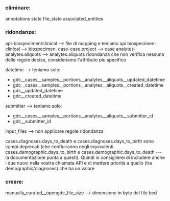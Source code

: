 ### eliminare:

annotations
state
file_state
associated_entities

### ridondanze:

api-biospecimen/clinical —> file di mapping e teniamo api
biospecimen-clinical —> biospecimen.
case-case.project —> case
analytes-analytes.aliquots —> analytes.aliquots ridondanza che non verifica nessuna delle regole decise, consideriamo l'attributo più specifico

datetime —> teniamo solo:
* gdc__cases__samples__portions__analytes__aliquots__updated_datetime
* gdc__cases__samples__portions__analytes__aliquots__created_datetime 
* gdc__updated_datetime
* gdc__created_datetime

submitter —> teniamo solo:
* gdc__cases__samples__portions__analytes__aliquots__submitter_id
* gdc__submitter_id 

input_files —> non applicare regole ridondanza

cases.diagnoses.days_to_death e cases.diagnoses.days_to_birth sono campi deprecati (che confluiranno negli equivalenti cases.demographic.days_to_birth e cases.demographic.days_to_death --- la documentazione punta a questi). Quindi io consiglierei di includere anche i due nuovi nella vostra chiamata API e di mettere priorità a quello (tra demographic/diagnoses) che ha un valore

### creare:

manually_curated__opengdc_file_size —> dimensione in byte del file bed
